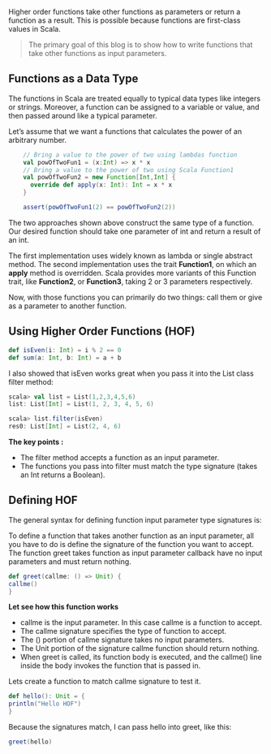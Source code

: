 Higher order functions take other functions as parameters or return a function as a result. This is possible because functions are first-class values in Scala.

> The primary goal of this blog is to show how to write functions that
> take other functions as input parameters.

## Functions as a Data Type

The functions in Scala are treated equally to typical data types like integers or strings. Moreover, a function can be assigned to a variable or value, and then passed around like a typical parameter.

Let’s assume that we want a functions that calculates the power of an arbitrary number.
```scala
    // Bring a value to the power of two using lambdas function
    val powOfTwoFun1 = (x:Int) => x * x
    // Bring a value to the power of two using Scala Function1
    val powOfTwoFun2 = new Function[Int,Int] {
      override def apply(x: Int): Int = x * x
    }

    assert(powOfTwoFun1(2) == powOfTwoFun2(2))
```

The two approaches shown above construct the same type of a function. Our desired function should take one parameter of int and return a result of an int.

The first implementation uses widely known as lambda or single abstract method. The second implementation uses the trait  **Function1**, on which an  **apply**  method is overridden. Scala provides more variants of this Function trait, like  **Function2**, or  **Function3**, taking 2 or 3 parameters respectively.

Now, with those functions you can primarily do two things: call them or give as a parameter to another function.

## Using Higher Order Functions (HOF)

```scala
def isEven(i: Int) = i % 2 == 0
def sum(a: Int, b: Int) = a + b
```

I also showed that isEven works great when you pass it into the List class filter method:
```scala
scala> val list = List(1,2,3,4,5,6)
list: List[Int] = List(1, 2, 3, 4, 5, 6)

scala> list.filter(isEven)
res0: List[Int] = List(2, 4, 6)
```
**The key points :**

 - The filter method accepts a function as an input parameter.
 - The functions you pass into filter must match the type signature (takes an Int returns a Boolean).

## Defining HOF
The general syntax for defining function input parameter type signatures is:

To define a function that takes another function as an input parameter, all you have to do is define the signature of the function you want to accept. The function greet takes function as input parameter callback have no input parameters and must return nothing.

```scala
def greet(callme: () => Unit) {
callme()
}
```

**Let see how this function works**

 - callme is the input parameter. In this case callme is a function to
   accept.
 - The callme signature specifies the type of function to accept.
 - The () portion of callme signature takes no input parameters.
 - The Unit portion of the signature callme function should return
   nothing.
 - When greet is called, its function body is executed, and the callme()
   line inside the body invokes the function that is passed in.

Lets create a function to match callme signature to test it.
```scala
def hello(): Unit = {
println("Hello HOF")
}
```
Because the signatures match, I can pass hello into greet, like this:
```scala
greet(hello)
```

<!--stackedit_data:
eyJoaXN0b3J5IjpbLTEwODg4OTYyMyw1MjEyNzQyOTMsLTMwNz
I5MjQ3LDEyMTUxMzI1MzIsLTEzNDMxODYwNDcsMTg2NjM3MzAx
MywtMTE5Mjc3NDc1NSw5NzYxNDc0NzMsLTg5Mzc2ODg0LC0xMD
c5NDM0MTM3LC01NjUxMTM2MzcsLTE1Njk5MDQxNDIsMTgxNDgz
NDQyNywyMDI3MDU2NjczLC0xMjU5ODkwMDYxLC0xNDUzNjgwNj
ksMTM0MjI3MjU4MSwxNDQ2NDMyNjU1LDEyOTY1MjAwODYsLTIw
ODg3NDY2MTJdfQ==
-->